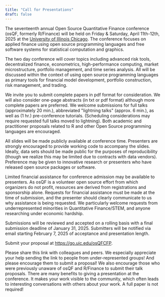 ```yaml
---
title: "Call for Presentations"
draft: false
---
```


The seventeenth annual Open Source Quantitative Finance conference (osQF, formerly R/Finance) will be held on Friday & Saturday, April 11th-12th, 2025 at the [University of Illinois Chicago](https://www.uic.edu). The conference focuses on applied finance using open source programming languages and free software systems for statistical computation and graphics.

The two day conference will cover topics including advanced risk tools, decentralized finance, econometrics, high-performance computing, market microstructure, portfolio management, and time series analysis. All will be discussed within the context of using open source programming languages as primary tools for financial model development, portfolio construction, risk management, and trading.

We invite you to submit complete papers in pdf format for consideration. We will also consider one-page abstracts (in txt or pdf format) although more complete papers are preferred. We welcome submissions for full talks (approximately 20 min.), abbreviated "lightning talks" (approx. 6 min.), as well as (1 hr.) pre-conference tutorials. (Scheduling considerations may require requested full talks moved to lightning). Both academic and practitioner proposals related to R and other Open Source programming languages are encouraged.

All slides will be made publicly available at conference time. Presenters are strongly encouraged to provide working code to accompany the slides. Ideally, data sets should be made public for the purposes of reproducibility (though we realize this may be limited due to contracts with data vendors). Preference may be given to innovative research or presenters who have released open source packages or software.

Limited financial assistance for conference admission may be available to presenters. As osQF is a volunteer open source effort from which organizers do not profit, resources are derived from registrations and sponsorship alone. Requests for financial assistance must be made at the time of submission, and the presenter should clearly communicate to us why assistance is being requested. We particularly welcome requests from underrepresented minorities in Quantitative Finance/STEM, and anyone researching under economic hardship.

Submissions will be reviewed and accepted on a rolling basis with a final submission deadline of January 31, 2025. Submitters will be notified via email starting February 7, 2025 of acceptance and presentation length.

Submit your proposal at https://go.uic.edu/osQFCFP.

Please share this link with colleagues and peers. We especially appreciate your help sending the link to people from under-represented groups! And please encourage them to submit a proposal! We also encourage those who were previously unaware of osQF and R/Finance to submit their talk proposals. There are many benefits to giving a presentation at the conference. It makes your work visible to the community, which often leads to interesting conversations with others about your work. A full paper is not required!
